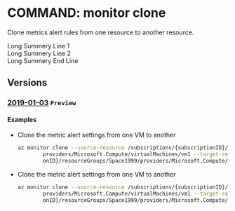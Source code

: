 # COMMAND: monitor clone

Clone metrics alert rules from one resource to another resource.

Long Summery Line 1\
Long Summery Line 2\
Long Summery End Line

## Versions

### [2019-01-03](/docs/specs/Resources/mgmt-plane/L3N1YnNjcmlwdGlvbnMve30vcHJvdmlkZXJzL21pY3Jvc29mdC5lZGdlb3JkZXIvYWRkcmVzc2Vz/2019-03-01.xml) `Preview`

#### Examples

- Clone the metric alert settings from one VM to another

    ```bash
    az monitor clone --source-resource /subscriptions/{subscriptionID}/resourceGroups/Space1999/
            providers/Microsoft.Compute/virtualMachines/vm1 --target-resource /subscriptions/{subscripti
            onID}/resourceGroups/Space1999/providers/Microsoft.Compute/virtualMachines/vm2
    ```

- Clone the metric alert settings from one VM to another

    ```bash
    az monitor clone --source-resource /subscriptions/{subscriptionID}/resourceGroups/Space1999/
            providers/Microsoft.Compute/virtualMachines/vm1 --target-resource /subscriptions/{subscripti
            onID}/resourceGroups/Space1999/providers/Microsoft.Compute/virtualMachines/vm2
    ```

    